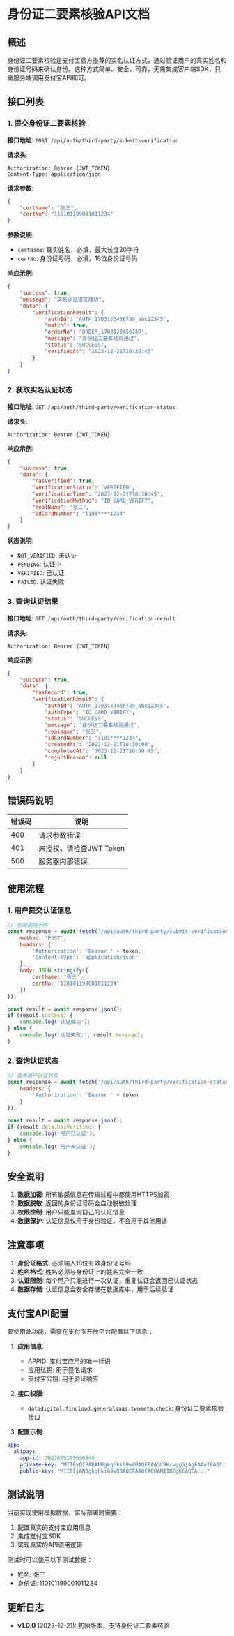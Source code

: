 # 身份证二要素核验API文档

## 概述

身份证二要素核验是支付宝官方推荐的实名认证方式，通过验证用户的真实姓名和身份证号码来确认身份。这种方式简单、安全、可靠，无需集成客户端SDK，只需服务端调用支付宝API即可。

## 接口列表

### 1. 提交身份证二要素核验

**接口地址**: `POST /api/auth/third-party/submit-verification`

**请求头**:
```
Authorization: Bearer {JWT_TOKEN}
Content-Type: application/json
```

**请求参数**:
```json
{
    "certName": "张三",
    "certNo": "110101199001011234"
}
```

**参数说明**:
- `certName`: 真实姓名，必填，最大长度20字符
- `certNo`: 身份证号码，必填，18位身份证号码

**响应示例**:
```json
{
    "success": true,
    "message": "实名认证提交成功",
    "data": {
        "verificationResult": {
            "authId": "AUTH_1703123456789_abc12345",
            "match": true,
            "orderNo": "ORDER_1703123456789",
            "message": "身份证二要素核验通过",
            "status": "SUCCESS",
            "verifiedAt": "2023-12-21T10:30:45"
        }
    }
}
```

### 2. 获取实名认证状态

**接口地址**: `GET /api/auth/third-party/verification-status`

**请求头**:
```
Authorization: Bearer {JWT_TOKEN}
```

**响应示例**:
```json
{
    "success": true,
    "data": {
        "hasVerified": true,
        "verificationStatus": "VERIFIED",
        "verificationTime": "2023-12-21T10:30:45",
        "verificationMethod": "ID_CARD_VERIFY",
        "realName": "张三",
        "idCardNumber": "1101****1234"
    }
}
```

**状态说明**:
- `NOT_VERIFIED`: 未认证
- `PENDING`: 认证中
- `VERIFIED`: 已认证
- `FAILED`: 认证失败

### 3. 查询认证结果

**接口地址**: `GET /api/auth/third-party/verification-result`

**请求头**:
```
Authorization: Bearer {JWT_TOKEN}
```

**响应示例**:
```json
{
    "success": true,
    "data": {
        "hasRecord": true,
        "verificationResult": {
            "authId": "AUTH_1703123456789_abc12345",
            "authType": "ID_CARD_VERIFY",
            "status": "SUCCESS",
            "message": "身份证二要素核验通过",
            "realName": "张三",
            "idCardNumber": "1101****1234",
            "createdAt": "2023-12-21T10:30:00",
            "completedAt": "2023-12-21T10:30:45",
            "rejectReason": null
        }
    }
}
```

## 错误码说明

| 错误码 | 说明 |
|--------|------|
| 400 | 请求参数错误 |
| 401 | 未授权，请检查JWT Token |
| 500 | 服务器内部错误 |

## 使用流程

### 1. 用户提交认证信息
```javascript
// 前端调用示例
const response = await fetch('/api/auth/third-party/submit-verification', {
    method: 'POST',
    headers: {
        'Authorization': 'Bearer ' + token,
        'Content-Type': 'application/json'
    },
    body: JSON.stringify({
        certName: '张三',
        certNo: '110101199001011234'
    })
});

const result = await response.json();
if (result.success) {
    console.log('认证成功');
} else {
    console.log('认证失败:', result.message);
}
```

### 2. 查询认证状态
```javascript
// 查询用户认证状态
const response = await fetch('/api/auth/third-party/verification-status', {
    headers: {
        'Authorization': 'Bearer ' + token
    }
});

const result = await response.json();
if (result.data.hasVerified) {
    console.log('用户已认证');
} else {
    console.log('用户未认证');
}
```

## 安全说明

1. **数据加密**: 所有敏感信息在传输过程中都使用HTTPS加密
2. **数据脱敏**: 返回的身份证号码会自动脱敏处理
3. **权限控制**: 用户只能查询自己的认证信息
4. **数据保护**: 认证信息仅用于身份验证，不会用于其他用途

## 注意事项

1. **身份证格式**: 必须输入18位有效身份证号码
2. **姓名格式**: 姓名必须与身份证上的姓名完全一致
3. **认证限制**: 每个用户只能进行一次认证，重复认证会返回已认证状态
4. **数据存储**: 认证信息会安全存储在数据库中，用于后续验证

## 支付宝API配置

要使用此功能，需要在支付宝开放平台配置以下信息：

1. **应用信息**:
   - APPID: 支付宝应用的唯一标识
   - 应用私钥: 用于签名请求
   - 支付宝公钥: 用于验证响应

2. **接口权限**:
   - `datadigital.fincloud.generalsaas.twometa.check`: 身份证二要素核验接口

3. **配置示例**:
```yaml
app:
  alipay:
    app-id: 2021005195696348
    private-key: "MIIEvQIBADANBgkqhkiG9w0BAQEFAASCBKcwggSjAgEAAoIBAQC..."
    public-key: "MIIBIjANBgkqhkiG9w0BAQEFAAOCAQ8AMIIBCgKCAQEA..."
```

## 测试说明

当前实现使用模拟数据，实际部署时需要：

1. 配置真实的支付宝应用信息
2. 集成支付宝SDK
3. 实现真实的API调用逻辑

测试时可以使用以下测试数据：
- 姓名: 张三
- 身份证: 110101199001011234

## 更新日志

- **v1.0.0** (2023-12-21): 初始版本，支持身份证二要素核验
